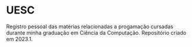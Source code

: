 # UESC
Registro pessoal das matérias relacionadas a progamação cursadas durante minha graduação em Ciência da Computação.
Repositório criado em 2023.1.
